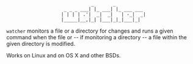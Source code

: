                                    _       _
                         _ _ _ ___| |_ ___| |_ ___ ___
                        | | | | .'|  _|  _|   | -_|  _|
                        |_____|__,|_| |___|_|_|___|_|

`watcher` monitors a file or a directory for changes and runs a given command
when the file or -- if monitoring a directory -- a file within the given
directory is modified.

Works on Linux and on OS X and other BSDs.

